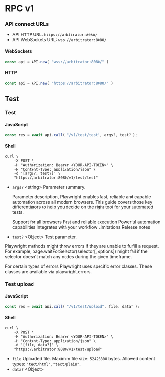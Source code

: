 # RPC v1

### API connect URLs

-   API HTTP URL: `https://arbitrator:8080/`
-   API WebSockets URL: `wss://arbitrator:8080/`

<!-- tabs:start -->

#### **WebSockets**

<!-- prettier-ignore -->
```javascript
const api = API.new( "wss://arbitrator:8080/" )
```

#### **HTTP**

<!-- prettier-ignore -->
```javascript
const api = API.new( "https://arbitrator:8080/" )
```

<!-- tabs:end -->

## Test

### Test

<!-- tabs:start -->

#### **JavaScript**

<!-- prettier-ignore -->
```javascript
const res = await api.call( "/v1/test/test", args?, test? );
```

#### **Shell**

<!-- prettier-ignore -->
```shell
curl \
    -X POST \
    -H "Authorization: Bearer <YOUR-API-TOKEN>" \
    -H "Content-Type: application/json" \
    -d '[args?, test?]' \
    "https://arbitrator:8080/v1/test/test"
```

<!-- tabs:end -->

-   `args?` <string\> Parameter summary.

    Parameter description, Playwright enables fast, reliable and capable automation across all modern browsers. This guide covers those key differentiators to help you decide on the right tool for your automated tests.

    Support for all browsers
    Fast and reliable execution
    Powerful automation capabilities
    Integrates with your workflow
    Limitations
    Release notes

-   `test?` <Object\> Test parameter.

Playwright methods might throw errors if they are unable to fulfill a request. For example, page.waitForSelector(selector[, options]) might fail if the selector doesn't match any nodes during the given timeframe.

For certain types of errors Playwright uses specific error classes. These classes are available via playwright.errors.

### Test upload

<!-- tabs:start -->

#### **JavaScript**

<!-- prettier-ignore -->
```javascript
const res = await api.call( "/v1/test/upload", file, data? );
```

#### **Shell**

<!-- prettier-ignore -->
```shell
curl \
    -X POST \
    -H "Authorization: Bearer <YOUR-API-TOKEN>" \
    -H "Content-Type: application/json" \
    -d '[file, data?]' \
    "https://arbitrator:8080/v1/test/upload"
```

<!-- tabs:end -->

-   `file` <File> Uploaded file. Maximim file size: `52428800` bytes. Allowed content types: `"text/html"`, `"text/plain"`.
-   `data?` <Object\>
